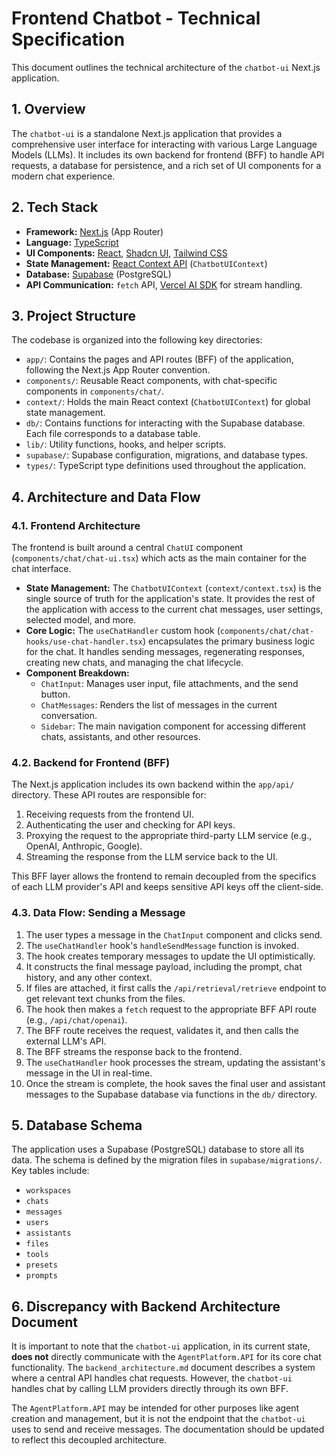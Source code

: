 # Frontend Chatbot - Technical Specification

This document outlines the technical architecture of the `chatbot-ui` Next.js application.

## 1. Overview

The `chatbot-ui` is a standalone Next.js application that provides a comprehensive user interface for interacting with various Large Language Models (LLMs). It includes its own backend for frontend (BFF) to handle API requests, a database for persistence, and a rich set of UI components for a modern chat experience.

## 2. Tech Stack

- **Framework:** [Next.js](https://nextjs.org/) (App Router)
- **Language:** [TypeScript](https://www.typescriptlang.org/)
- **UI Components:** [React](https://react.dev/), [Shadcn UI](https://ui.shadcn.com/), [Tailwind CSS](https://tailwindcss.com/)
- **State Management:** [React Context API](https://react.dev/learn/passing-data-deeply-with-context) (`ChatbotUIContext`)
- **Database:** [Supabase](https://supabase.com/) (PostgreSQL)
- **API Communication:** `fetch` API, [Vercel AI SDK](https://sdk.vercel.ai/docs) for stream handling.

## 3. Project Structure

The codebase is organized into the following key directories:

- `app/`: Contains the pages and API routes (BFF) of the application, following the Next.js App Router convention.
- `components/`: Reusable React components, with chat-specific components in `components/chat/`.
- `context/`: Holds the main React context (`ChatbotUIContext`) for global state management.
- `db/`: Contains functions for interacting with the Supabase database. Each file corresponds to a database table.
- `lib/`: Utility functions, hooks, and helper scripts.
- `supabase/`: Supabase configuration, migrations, and database types.
- `types/`: TypeScript type definitions used throughout the application.

## 4. Architecture and Data Flow

### 4.1. Frontend Architecture

The frontend is built around a central `ChatUI` component (`components/chat/chat-ui.tsx`) which acts as the main container for the chat interface.

- **State Management:** The `ChatbotUIContext` (`context/context.tsx`) is the single source of truth for the application's state. It provides the rest of the application with access to the current chat messages, user settings, selected model, and more.
- **Core Logic:** The `useChatHandler` custom hook (`components/chat/chat-hooks/use-chat-handler.tsx`) encapsulates the primary business logic for the chat. It handles sending messages, regenerating responses, creating new chats, and managing the chat lifecycle.
- **Component Breakdown:**
  - `ChatInput`: Manages user input, file attachments, and the send button.
  - `ChatMessages`: Renders the list of messages in the current conversation.
  - `Sidebar`: The main navigation component for accessing different chats, assistants, and other resources.

### 4.2. Backend for Frontend (BFF)

The Next.js application includes its own backend within the `app/api/` directory. These API routes are responsible for:

1.  Receiving requests from the frontend UI.
2.  Authenticating the user and checking for API keys.
3.  Proxying the request to the appropriate third-party LLM service (e.g., OpenAI, Anthropic, Google).
4.  Streaming the response from the LLM service back to the UI.

This BFF layer allows the frontend to remain decoupled from the specifics of each LLM provider's API and keeps sensitive API keys off the client-side.

### 4.3. Data Flow: Sending a Message

1.  The user types a message in the `ChatInput` component and clicks send.
2.  The `useChatHandler` hook's `handleSendMessage` function is invoked.
3.  The hook creates temporary messages to update the UI optimistically.
4.  It constructs the final message payload, including the prompt, chat history, and any other context.
5.  If files are attached, it first calls the `/api/retrieval/retrieve` endpoint to get relevant text chunks from the files.
6.  The hook then makes a `fetch` request to the appropriate BFF API route (e.g., `/api/chat/openai`).
7.  The BFF route receives the request, validates it, and then calls the external LLM's API.
8.  The BFF streams the response back to the frontend.
9.  The `useChatHandler` hook processes the stream, updating the assistant's message in the UI in real-time.
10. Once the stream is complete, the hook saves the final user and assistant messages to the Supabase database via functions in the `db/` directory.

## 5. Database Schema

The application uses a Supabase (PostgreSQL) database to store all its data. The schema is defined by the migration files in `supabase/migrations/`. Key tables include:

- `workspaces`
- `chats`
- `messages`
- `users`
- `assistants`
- `files`
- `tools`
- `presets`
- `prompts`

## 6. Discrepancy with Backend Architecture Document

It is important to note that the `chatbot-ui` application, in its current state, **does not** directly communicate with the `AgentPlatform.API` for its core chat functionality. The `backend_architecture.md` document describes a system where a central API handles chat requests. However, the `chatbot-ui` handles chat by calling LLM providers directly through its own BFF.

The `AgentPlatform.API` may be intended for other purposes like agent creation and management, but it is not the endpoint that the `chatbot-ui` uses to send and receive messages. The documentation should be updated to reflect this decoupled architecture. 